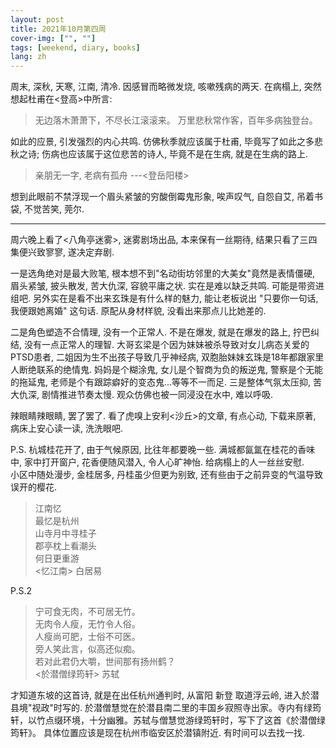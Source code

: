 ```yaml
---
layout: post
title: 2021年10月第四周
cover-img: ["", ""]
tags: [weekend, diary, books]
lang: zh
---
```

周末, 深秋, 天寒, 江南, 清冷. 因感冒而略微发烧, 咳嗽残病的两天. 在病榻上, 突然想起杜甫在<登高>中所言:
> 无边落木萧萧下，不尽长江滚滚来。
> 万里悲秋常作客，百年多病独登台。

如此的应景, 引发强烈的内心共鸣. 
仿佛秋季就应该属于杜甫, 毕竟写了如此之多悲秋之诗; 
伤病也应该属于这位悲苦的诗人, 毕竟不是在生病, 就是在生病的路上.
> 亲朋无一字, 老病有孤舟  ---<登岳阳楼>

想到此眼前不禁浮现一个眉头紧皱的穷酸倒霉鬼形象, 唉声叹气, 自怨自艾, 吊着书袋, 不觉苦笑, 莞尔.

--- 
周六晚上看了<八角亭迷雾>, 迷雾剧场出品, 本来保有一丝期待, 结果只看了三四集便兴致寥寥, 遂决定弃剧. 

一是选角绝对是最大败笔, 根本想不到"名动街坊邻里的大美女"竟然是表情僵硬, 眉头紧皱, 披头散发, 苦大仇深, 容貌平庸之状. 实在是难以缺乏共鸣. 可能是带资进组吧. 
另外实在是看不出来玄珠是有什么样的魅力, 能让老板说出 "只要你一句话, 我便跟她离婚" 这句话. 原配从身材样貌, 没看出来那点儿比她差的. 

二是角色塑造不合情理, 没有一个正常人. 不是在爆发, 就是在爆发的路上, 拧巴纠结, 没有一点正常人的理智. 大哥玄梁是个因为妹妹被杀导致对女儿病态关爱的PTSD患者, 
二姐因为生不出孩子导致几乎神经病, 双胞胎妹妹玄珠是18年都跟家里人断绝联系的绝情鬼. 妈妈是个糊涂鬼, 女儿是个智商为负的叛逆鬼, 警察是个无能的拖延鬼, 老师是个有跟踪癖好的变态鬼...等等不一而足.
三是整体气氛太压抑, 苦大仇深, 剧情推进节奏太慢. 观众仿佛也被一同浸没在水中, 难以呼吸.   

辣眼睛辣眼睛, 罢了罢了. 
看了虎嗅上安利<沙丘>的文章, 有点心动, 下载来原著, 病床上安心读一读, 洗洗眼吧. 

P.S. 杭城桂花开了, 由于气候原因, 比往年都要晚一些. 满城都氤氲在桂花的香味中, 家中打开窗户, 花香便随风潜入, 令人心旷神怡. 给病榻上的人一丝丝安慰.   
小区中随处漫步, 金桂居多, 丹桂虽少但更为别致, 还有些由于之前异变的气温导致误开的樱花.

> 江南忆<br/>
最忆是杭州<br/>
山寺月中寻桂子<br/>
郡亭枕上看潮头<br/>
何日更重游<br/>
> <忆江南> 白居易


P.S.2 

> 宁可食无肉，不可居无竹。<br/>
无肉令人瘦，无竹令人俗。<br/>
人瘦尚可肥，士俗不可医。<br/>
旁人笑此言，似高还似痴。<br/>
若对此君仍大嚼，世间那有扬州鹤？<br/>
> <於潜僧绿筠轩> 苏轼

才知道东坡的这首诗, 就是在出任杭州通判时, 从富阳 新登 取道浮云岭, 进入於潜县境"视政"时写的.
於潜僧慧觉在於潜县南二里的丰国乡寂照寺出家。寺内有绿筠轩，以竹点缀环境，十分幽雅。苏轼与僧慧觉游绿筠轩时，写下了这首《於潜僧绿筠轩》。
具体位置应该是现在杭州市临安区於潜镇附近. 
有时间可以去找一找. 